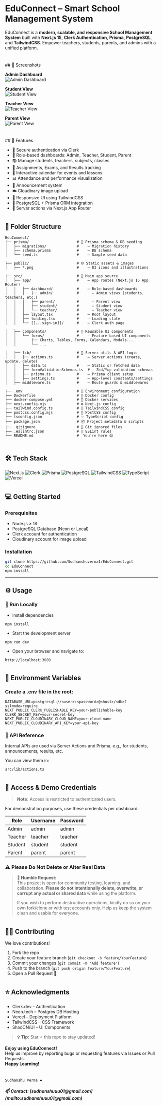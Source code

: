 # EduConnect – Smart School Management System
EduConnect is a **modern, scalable, and responsive School Management System** built with **Next.js 15**, **Clerk Authentication**, **Prisma**, **PostgreSQL**, and **TailwindCSS**. Empower teachers, students, parents, and admins with a unified platform.

<h1></h1>
## 📸 Screenshots

**Admin Dashboard**  
![Admin Dashboard](https://via.placeholder.com/800x400.png?text=Admin+Dashboard)

**Student View**  
![Student View](https://via.placeholder.com/800x400.png?text=Student+View)

**Teacher View**  
![Teacher View](https://via.placeholder.com/800x400.png?text=Teacher+View)

**Parent View**  
![Parent View](https://via.placeholder.com/800x400.png?text=Parent+View)

<h1></h1>
## 🚀 Features

- 🔐 Secure authentication via Clerk
- 👤 Role-based dashboards: Admin, Teacher, Student, Parent
- 📚 Manage students, teachers, subjects, classes
- 📝 Assignments, Exams, and Results tracking
- 📅 Interactive calendar for events and lessons
- 📊 Attendance and performance visualization
- 📢 Announcement system
- ☁️ Cloudinary image upload
- 📱 Responsive UI using TailwindCSS
- 💾 PostgreSQL + Prisma ORM integration
- 🧠 Server actions via Next.js App Router
<h1></h1>

## 📂 Folder Structure
```
EduConnect/
├── prisma/                      # 🧬 Prisma schema & DB seeding
│   ├── migrations/              #    – Migration history
│   ├── schema.prisma            #    – DB schema
│   └── seed.ts                  #    – Sample seed data

├── public/                      # 🌐 Static assets & images
│   ├── *.png                    #    – UI icons and illustrations

├── src/                         # 🧠 Main app source
│   ├── app/                     #    – App routes (Next.js 15 App Router)
│   │   ├── dashboard/           #    – Role-based dashboards
│   │   │   ├── admin/           #      – Admin views (students, teachers, etc.)
│   │   │   ├── parent/          #      – Parent view
│   │   │   ├── student/         #      – Student view
│   │   │   └── teacher/         #      – Teacher view
│   │   ├── layout.tsx           #    – Root layout
│   │   ├── loading.tsx          #    – Loading state
│   │   └── [[...sign-in]]/      #    – Clerk auth page

│   ├── components/              # 🧩 Reusable UI components
│   │   └── forms/               #    – Feature-based UI components
│   │       ├── Charts, Tables, Forms, Calendars, Modals...
│   │       └── ...

│   ├── lib/                     # 🔧 Server utils & API logic
│   │   ├── actions.ts           #    – Server actions (create, update, delete)
│   │   ├── data.ts              #    – Static or fetched data
│   │   ├── formValidationSchemas.ts  # – Zod/Yup validation schemas
│   │   ├── prisma.ts            #    – Prisma client setup
│   │   ├── settings.ts          #    – App-level constants/settings
│   ├── middleware.ts            #    – Route guards & middlewares

├── .env                         # 🔐 Environment configuration
├── Dockerfile                   # 🐳 Docker config
├── docker-compose.yml           # 🐳 Docker services
├── next.config.mjs              # ⚙️ Next.js config
├── tailwind.config.ts           # 🎨 TailwindCSS config
├── postcss.config.mjs           # 💅 PostCSS config
├── tsconfig.json                # ✨ TypeScript config
├── package.json                 # 📦 Project metadata & scripts
├── .gitignore                   # 🚫 Git ignored files
├── .eslintrc.json               # 🧼 ESLint rules
└── README.md                    #  You're here 😄


```
<h1></h1>

## 🛠️ Tech Stack

![Next.js](https://img.shields.io/badge/Next.js-000?logo=nextdotjs&logoColor=white)
![Clerk](https://img.shields.io/badge/Clerk-Authentication-blueviolet)
![Prisma](https://img.shields.io/badge/Prisma-ORM-informational)
![PostgreSQL](https://img.shields.io/badge/PostgreSQL-316192?logo=postgresql&logoColor=white)
![TailwindCSS](https://img.shields.io/badge/TailwindCSS-38B2AC?logo=tailwindcss&logoColor=white)
![TypeScript](https://img.shields.io/badge/TypeScript-007ACC?logo=typescript&logoColor=white)
![Vercel](https://img.shields.io/badge/Deployed%20on-Vercel-black?logo=vercel)

<h1></h1>

## 💻 Getting Started

### Prerequisites

- Node.js ≥ 18
- PostgreSQL Database (Neon or Local)
- Clerk account for authentication
- Cloudinary account for image upload

### Installation

```bash
git clone https://github.com/Sudhanshuverma1/EduConnect.git
cd EduConnect
npm install
```
---

## ⚙️ Usage
### 🚀 Run Locally
- Install dependencies

```
npm install
```

- Start the development server

```
npm run dev
```
- Open your browser and navigate to:

```
http://localhost:3000
```


<h1></h1>

## 🔐 Environment Variables

### Create a .env file in the root:

```
DATABASE_URL=postgresql://<user>:<password>@<host>/<db>?sslmode=require
NEXT_PUBLIC_CLERK_PUBLISHABLE_KEY=your-publishable-key
CLERK_SECRET_KEY=your-secret-key
NEXT_PUBLIC_CLOUDINARY_CLOUD_NAME=your-cloud-name
NEXT_PUBLIC_CLOUDINARY_API_KEY=your-api-key
```

### 🤖 API Reference
Internal APIs are used via Server Actions and Prisma, e.g., for students, announcements, results, etc.

You can view them in:
```
src/lib/actions.ts
```
<h1></h1>
<h2>🔐 Access & Demo Credentials</h2>

> **Note:** Access is restricted to authenticated users.  

For demonstration purposes, use these credentials per dashboard:

| Role       | Username | Password  |
|------------|----------|-----------|
| Admin      | admin    | admin     |
| Teacher    | teacher  | teacher   |
| Student    | student  | student   |
| Parent     | parent   | parent    |

<h3> ⚠️ Please Do Not Delete or Alter Real Data </h3>

> **🙏 Humble Request:**  
> This project is open for community testing, learning, and collaboration. **Please do not intentionally delete, overwrite, or corrupt any actual or shared data** while using the platform.  
>  
> If you wish to perform destructive operations, kindly do so on your own fork/clone or with test accounts only. Help us keep the system clean and usable for everyone.

<h1></h1>

## 🧑‍💻 Contributing

We love contributions!

1. Fork the repo
2. Create your feature branch (`git checkout -b feature/YourFeature`)
3. Commit your changes (`git commit -m 'Add feature'`)
4. Push to the branch (`git push origin feature/YourFeature`)
5. Open a Pull Request 🚀

<h1></h1>


## ⭐ Acknowledgments

- Clerk.dev – Authentication
- Neon.tech – Postgres DB Hosting
- Vercel – Deployment Platform
- TailwindCSS – CSS Framework
- ShadCN/UI – UI Components

> **💡 Tip:** Star ⭐ this repo to stay updated!


**Enjoy using EduConnect!**  
Help us improve by reporting bugs or requesting features via Issues or Pull Requests.  
**Happy Learning!**

<h1></h1>

`Sudhanshu Verma ❤️ `
<h5> 📫 Contact: [sudhanshuuu01@gmail.com](mailto:sudhanshuuu01@gmail.com) </h5>
